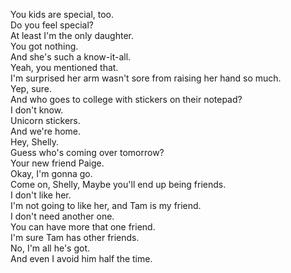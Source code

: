 
You kids are special, too.      
Do you feel special?    
At least I'm the only daughter.    
You got nothing.    
And she's such a know-it-all.    
Yeah, you mentioned that.    
I'm surprised her arm wasn't sore from raising her hand so much.    
Yep, sure.    
And who goes to college with stickers on their notepad?    
I don't know.    
Unicorn stickers.    
And we're home.    
Hey, Shelly.    
Guess who's coming over tomorrow?    
Your new friend Paige.    
Okay, I'm gonna go.    
Come on, Shelly, Maybe you'll end up being friends.    
I don't like her.    
I'm not going to like her, and Tam is my friend.    
I don't need another one.    
You can have more that one friend.    
I'm sure Tam has other friends.     
No, I'm all he's got.     
And even I avoid him half the time.      
